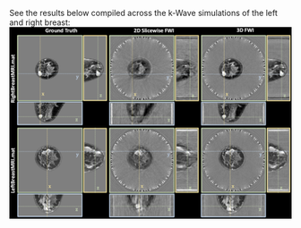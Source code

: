 See the results below compiled across the k-Wave simulations of the left and right breast:
![](https://github.com/rehmanali1994/3D-FWI-MultiRowRingArrayUST/blob/main/results/3D_FWI_GitHub_Figure.png)

